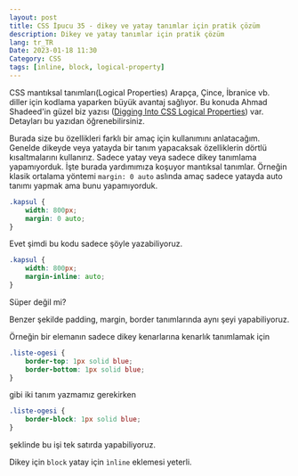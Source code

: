 ```yaml
---
layout: post
title: CSS İpucu 35 - dikey ve yatay tanımlar için pratik çözüm
description: Dikey ve yatay tanımlar için pratik çözüm
lang: tr_TR
Date: 2023-01-18 11:30
Category: CSS
tags: [inline, block, logical-property]
---
```


CSS mantıksal tanımları(Logical Properties) Arapça, Çince, İbranice vb. diller için kodlama yaparken büyük avantaj sağlıyor. Bu konuda Ahmad Shadeed'in güzel biz yazısı ([Digging Into CSS Logical Properties](https://ishadeed.com/article/css-logical-properties/)) var. Detayları bu yazıdan öğrenebilirsiniz. 


Burada size bu  özellikleri farklı bir amaç için kullanımını anlatacağım. Genelde dikeyde veya yatayda bir tanım yapacaksak özelliklerin dörtlü kısaltmalarını kullanırız. Sadece yatay veya sadece dikey tanımlama yapamıyorduk. İşte burada yardımımıza koşuyor mantıksal tanımlar. Örneğin klasik ortalama yöntemi `margin: 0 auto` aslında amaç sadece yatayda auto tanımı yapmak ama bunu yapamıyorduk.

```css
.kapsul {
    width: 800px;
    margin: 0 auto;
}
```

Evet şimdi bu kodu sadece şöyle yazabiliyoruz.

```css
.kapsul {
    width: 800px;
    margin-inline: auto;
}
```

Süper değil mi?

Benzer şekilde padding, margin, border tanımlarında aynı şeyi yapabiliyoruz. 

Örneğin bir elemanın sadece dikey kenarlarına kenarlık tanımlamak için

```css
.liste-ogesi {
    border-top: 1px solid blue;
    border-bottom: 1px solid blue;
}
```

gibi iki tanım yazmamız gerekirken

```css
.liste-ogesi {
    border-block: 1px solid blue;
}
```

şeklinde bu işi tek satırda yapabiliyoruz. 

Dikey için `block` yatay için `ìnline` eklemesi yeterli.